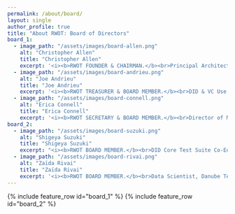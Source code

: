 ```yaml
---
permalink: /about/board/
layout: single
author_profile: true
title: "About RWOT: Board of Directors"
board_1:
  - image_path: "/assets/images/board-allen.png"
    alt: "Christopher Allen"
    title: "Christopher Allen"
    excerpt: '<i><b>RWOT FOUNDER & CHAIRMAN.</b><br>Principal Architect, Blockchain Commons.</i><br><br>Christopher is a pioneer of cryptographic security on the Internet: he jointly developed SSL 3.0 and co-edited  the IETF TLS 1.0 spec, the heart of secure commerce on the Web. His more recent work on decentralized identity includes the creation of the 10 principles of Self-Sovereign Identity, co-authoring the W3C DID Core 1.0 spec, and being a W3C VC-WG Invited Expert.'
  - image_path: "/assets/images/board-andrieu.png"
    alt: "Joe Andrieu"
    title: "Joe Andrieu"
    excerpt: '<i><b>RWOT TREASURER & BOARD MEMBER.</b><br>DID & VC Use Cases Co-Editor, W3C.<br>Legendary Requirements, CEO.</i><br><br>Joe leads requirements efforts for the W3C Decentralized Identifiers WG, W3C Credentials CG and RWOT.  He is the creator of the DID Method Rubric, and the lead author of Joram 1.0.0, Amira 1.0.0, and the Functional Identity Primer.'
  - image_path: "/assets/images/board-connell.png"
    alt: "Erica Connell"
    title: "Erica Connell"
    excerpt: '<i><b>RWOT SECRETARY & BOARD MEMBER.</b><br>Director of Media, Legendary Requirements.</I><br><br>Erica is the producer of _The Rubric_ podcast, an ongoing episodic discussion about different DID methods. She develops media telling the human stories highlighting the power and relevance of Decentralized Identity. She is a trained actor, director, and produced playwright.'
board_2:
  - image_path: "/assets/images/board-suzuki.png"
    alt: "Shigeya Suzuki"
    title: "Shigeya Suzuki"
    excerpt: "<i><b>RWOT BOARD MEMBER.</b><br>DID Core Test Suite Co-Editor, W3C.<br>Ph.D., Project Professor, Keio University, Japan.</i><br><br>Shigeya is a distributed system expert with more than 30 years of experience both in the business sector and academia. Lately, active in W3C's DID and VC WG. He is one of the architects of Trusted Web, an initiative in Japan, and the principal designer of Originator Profile technology."
  - image_path: "/assets/images/board-rivai.png"
    alt: "Zaïda Rivai"
    title: "Zaïda Rivai"
    excerpt: '<i><b>RWOT BOARD MEMBER.</b><br>Data Scientist, Danube Tech.</i><br><br>Zaïda is a Data Scientist at Danube Tech GmbH, a Vienna based company that makes it easy for developers to work with DIDs. She analyzed global DID data and created a platform which shows the latest trends on DID transactions, DID documents and DID errors.'
---
```


{% include feature_row id="board_1" %}
{% include feature_row id="board_2" %}
